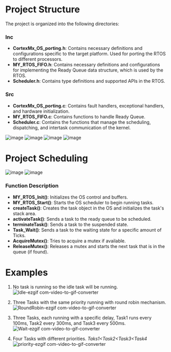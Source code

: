 # Project Structure
The project is organized into the following directories:

### Inc
- **CortexMx_OS_porting.h**: Contains necessary definitions and configurations specific to the target platform. Used for porting the RTOS to different processors.
- **MY_RTOS_FIFO.h**: Contains necessary definitions and configurations for implementing the Ready Queue data structure, which is used by the RTOS.
- **Scheduler.h**: Contains type definitions and supported APIs in the RTOS.

 ### Src 
- **CortexMx_OS_porting.c**: Contains fault handlers, exceptional handlers, and hardware initialization.
- **MY_RTOS_FIFO.c**: Contains functions to handle Ready Queue.
- **Scheduler.c**: Contains the functions that manage the scheduling, dispatching, and intertask communication of the kernel.
  
![image](https://github.com/user-attachments/assets/471bd95f-6306-4536-84aa-6012b48e920d)
![image](https://github.com/user-attachments/assets/245fe92e-3ee0-4eb4-a3ee-d8a98ab8f679)
![image](https://github.com/user-attachments/assets/a61ec285-dd11-46b7-933d-67ce33ae8103)
![image](https://github.com/user-attachments/assets/b1c46fcf-f09b-4327-a96f-26911a5fdac2)
# Project Scheduling
![image](https://github.com/user-attachments/assets/02c2d4db-1816-485a-b94f-b6b8a801079f)
![image](https://github.com/user-attachments/assets/94049d06-fdcf-468b-aff0-6a164191326a)
### Function Description

- **MY_RTOS_Init()**: Initializes the OS control and buffers.
- **MY_RTOS_Start()**: Starts the OS scheduler to begin running tasks.
- **createTask()**: Creates the task object in the OS and initializes the task's stack area.
- **activateTask()**: Sends a task to the ready queue to be scheduled.
- **terminateTask()**: Sends a task to the suspended state.
- **Task_Wait()**: Sends a task to the waiting state for a specific amount of Ticks.
- **AcquireMutex()**: Tries to acquire a mutex if available.
- **ReleaseMutex()**: Releases a mutex and starts the next task that is in the queue (if found).

# Examples

1. No task is running so the idle task will be running.
 ![Idle-ezgif com-video-to-gif-converter](https://github.com/user-attachments/assets/866aa10a-5d54-4546-b628-8487efebcad0)

2. Three Tasks with the same priority running with round robin mechanism.
 ![RoundRobin-ezgif com-video-to-gif-converter](https://github.com/user-attachments/assets/34fce437-d03f-45a6-934f-f4c0ac8851f1)
  
3. Three Tasks, each running with a specific delay, Task1 runs every 100ms, Task2 every 300ms, and Task3 every 500ms.
 ![Wait-ezgif com-video-to-gif-converter](https://github.com/user-attachments/assets/5554b74d-518d-49ac-972b-10c611e8af93)
 
4. Four Tasks with different priorities. _Taks1<Task2<Task3<Task4_
![priority-ezgif com-video-to-gif-converter](https://github.com/user-attachments/assets/ea7c6834-feee-46b4-abc3-c984363322c8)

